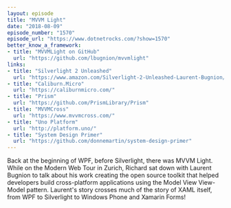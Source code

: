 ```yaml
---
layout: episode
title: "MVVM Light"
date: "2018-08-09"
episode_number: "1570"
episode_url: "https://www.dotnetrocks.com/?show=1570"
better_know_a_framework:
- title: "MVVMLight on GitHub"
  url: "https://github.com/lbugnion/mvvmlight"
links:
- title: "Silverlight 2 Unleashed"
  url: "https://www.amazon.com/Silverlight-2-Unleashed-Laurent-Bugnion/dp/0672330148"
- title: "Caliburn.Micro"
  url: "https://caliburnmicro.com/"
- title: "Prism"
  url: "https://github.com/PrismLibrary/Prism"
- title: "MVVMCross"
  url: "https://www.mvvmcross.com/"
- title: "Uno Platform"
  url: "http://platform.uno/"
- title: "System Design Primer"
  url: "https://github.com/donnemartin/system-design-primer"
---
```


Back at the beginning of WPF, before Silverlight, there was MVVM Light. While on the Modern Web Tour in Zurich, Richard sat down with Laurent Bugnion to talk about his work creating the open source toolkit that helped developers build cross-platform applications using the Model View View-Model pattern. Laurent's story crosses much of the story of XAML itself, from WPF to Silverlight to Windows Phone and Xamarin Forms!
